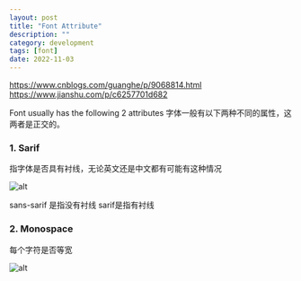 ```yaml
---
layout: post
title: "Font Attribute"
description: ""
category: development
tags: [font]
date: 2022-11-03
---
```



https://www.cnblogs.com/guanghe/p/9068814.html
https://www.jianshu.com/p/c6257701d682

Font usually has the following 2 attributes
字体一般有以下两种不同的属性，这两者是正交的。

### 1. Sarif
指字体是否具有衬线，无论英文还是中文都有可能有这种情况

![alt](https://upload-images.jianshu.io/upload_images/1401034-de57b8d6189f0189.jpg?imageMogr2/auto-orient/strip|imageView2/2/w/443/format/webp)

sans-sarif 是指没有衬线
sarif是指有衬线

### 2. Monospace
每个字符是否等宽

![alt](https://upload-images.jianshu.io/upload_images/1401034-276ca70c998b49bb.jpg?imageMogr2/auto-orient/strip|imageView2/2/format/webp)
